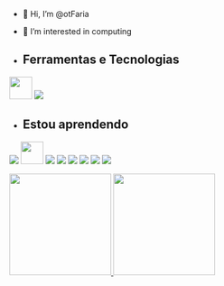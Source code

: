 - 👋 Hi, I’m @otFaria
- 👀 I’m interested in computing

- ## Ferramentas e Tecnologias

<img loading="lazy" src="https://cdn.jsdelivr.net/gh/devicons/devicon/icons/git/git-original.svg" width="40" height="40"/> <img src="https://cdn.jsdelivr.net/gh/devicons/devicon@latest/icons/github/github-original-wordmark.svg" /> 

- ## Estou aprendendo

<img src="https://cdn.jsdelivr.net/gh/devicons/devicon@latest/icons/java/java-plain-wordmark.svg" /> <img loading="lazy" src="https://www.flaticon.com/free-icon/github_2504911" width="40" height="40"/> <img src="https://cdn.jsdelivr.net/gh/devicons/devicon@latest/icons/cplusplus/cplusplus-original.svg" /> <img src="https://cdn.jsdelivr.net/gh/devicons/devicon@latest/icons/arduino/arduino-original-wordmark.svg" /> <img src="https://cdn.jsdelivr.net/gh/devicons/devicon@latest/icons/azuresqldatabase/azuresqldatabase-original.svg" /> <img src="https://cdn.jsdelivr.net/gh/devicons/devicon@latest/icons/react/react-original.svg" />
 <img src="https://cdn.jsdelivr.net/gh/devicons/devicon@latest/icons/javascript/javascript-original.svg" /> <img src="https://cdn.jsdelivr.net/gh/devicons/devicon@latest/icons/spring/spring-original.svg" />

<div>
<a href="https://github.com/otFaria">
<img loading="lazy" height="180em" src="https://github-readme-stats.vercel.app/api/top-langs/?username=otFaria&layout=compact&langs_count=7&theme=dracula"/>
<img loading="lazy" height="180em" src="https://github-readme-stats.vercel.app/api?username=otFaria&show_icons=true&theme=dracula&include_all_commits=true&count_private=true"/>
</div>
